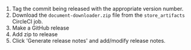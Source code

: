 1. Tag the commit being released with the appropriate version number.
2. Download the `document-downloader.zip` file from the `store_artifacts` CircleCI job.
3. Make a GitHub release
  1. Add zip to release
  2. Click 'Generate release notes' and add/modify release notes.